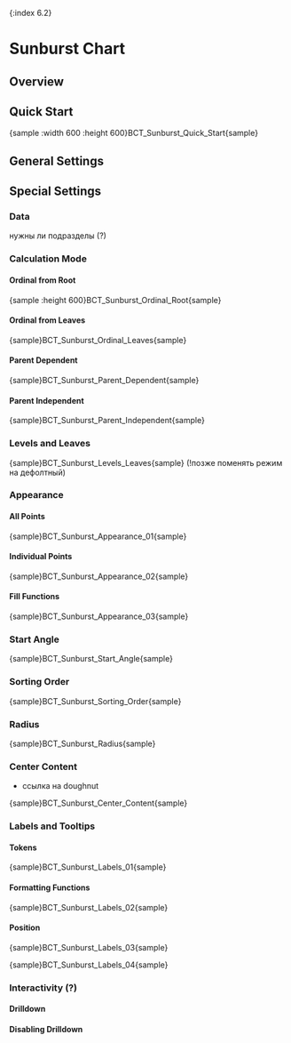 {:index 6.2}
# Sunburst Chart

## Overview

## Quick Start

{sample :width 600 :height 600}BCT\_Sunburst\_Quick\_Start{sample}

## General Settings

## Special Settings

### Data
нужны ли подразделы (?)

### Calculation Mode

#### Ordinal from Root

{sample :height 600}BCT\_Sunburst\_Ordinal\_Root{sample}

#### Ordinal from Leaves

{sample}BCT\_Sunburst\_Ordinal\_Leaves{sample}

#### Parent Dependent

{sample}BCT\_Sunburst\_Parent\_Dependent{sample}

#### Parent Independent

{sample}BCT\_Sunburst\_Parent\_Independent{sample}

### Levels and Leaves

{sample}BCT\_Sunburst\_Levels\_Leaves{sample}
(!позже поменять режим на дефолтный)

### Appearance

#### All Points
{sample}BCT\_Sunburst\_Appearance\_01{sample}

#### Individual Points
{sample}BCT\_Sunburst\_Appearance\_02{sample}

#### Fill Functions
{sample}BCT\_Sunburst\_Appearance\_03{sample}

### Start Angle

{sample}BCT\_Sunburst\_Start\_Angle{sample}

### Sorting Order

{sample}BCT\_Sunburst\_Sorting\_Order{sample}

### Radius

{sample}BCT\_Sunburst\_Radius{sample}

### Center Content
+ ссылка на doughnut

{sample}BCT\_Sunburst\_Center\_Content{sample}

### Labels and Tooltips

#### Tokens

{sample}BCT\_Sunburst\_Labels\_01{sample}

#### Formatting Functions

{sample}BCT\_Sunburst\_Labels\_02{sample}

#### Position

{sample}BCT\_Sunburst\_Labels\_03{sample}

{sample}BCT\_Sunburst\_Labels\_04{sample}

### Interactivity (?)

#### Drilldown

#### Disabling Drilldown